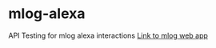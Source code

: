 # mlog-alexa
API Testing for mlog alexa interactions
[Link to mlog web app](https://m-log.herokuapp.com/)
